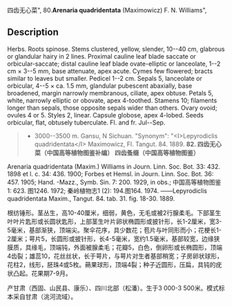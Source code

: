 四齿无心菜",
80.**Arenaria quadridentata** (Maximowicz) F. N. Williams",

## Description
Herbs. Roots spinose. Stems clustered, yellow, slender, 10--40 cm, glabrous or glandular hairy in 2 lines. Proximal cauline leaf blade saccate or orbicular-saccate; distal cauline leaf blade ovate-elliptic or lanceolate, 1--2 cm × 3--5 mm, base attenuate, apex acute. Cymes few flowered; bracts similar to leaves but smaller. Pedicel 1--2 cm. Sepals 5, lanceolate or orbicular, 4--5 × ca. 1.5 mm, glandular pubescent abaxially, base broadened, margin narrowly membranous, ciliate, apex obtuse. Petals 5, white, narrowly elliptic or obovate, apex 4-toothed. Stamens 10; filaments longer than sepals, those opposite sepals wider than others. Ovary ovoid; ovules 4 or 5. Styles 2, linear. Capsule globose, apex 4-lobed. Seeds orbicular, flat, obtusely tuberculate. Fl. and fr. Jul--Sep.

> * 3000--3500 m. Gansu, N Sichuan.
  "Synonym": "&lt;I&gt;Lepyrodiclis quadridentata&lt;/I&gt; Maximowicz, Fl. Tangut. 84. 1889.
**82. 四齿无心菜（中国高等植物图鉴补编） 四齿蚤缀（中国高等植物图鉴）**

Arenaria quadridentata (Maxim.) Williams in Journ. Linn. Soc. Bot. 33: 432. 1898 et l. c. 34: 436. 1900; Forbes et Hemsl. in Journ. Linn. Soc. Bot. 36: 457. 1905; Hand. -Mazz., Symb. Sin. 7: 200. 1929, in obs.; 中国高等植物图鉴1: 623. 图1246. 1972; 秦岭植物志1 (2): 194.图164. 1974. ——Lepyrodiclis quadridentata Maxim., Tangut. 84. tab. 31. fig. 18-30. 1889.

根纺锤形。茎丛生，高10-40厘米，细弱，黄色，无毛或被2行腺柔毛。下部茎生叶叶片匙形或长圆状匙形，上部茎生叶片卵状椭圆形或披针形，长1-2厘米，宽3-5毫米，基部渐狭，顶端尖。聚伞花序，具少数花；苞片与叶同形而小；花梗长1-2厘米；萼片5，长圆形或披针形，长4-5毫米，宽约1.5毫米，基部较宽，边缘狭膜质，具缘毛，顶端钝，外面被腺柔毛；花瓣5，白色，倒卵形或长椭圆形，顶端4齿裂；雄蕊10，花丝丝状，长于萼片，与萼片对生者基部稍宽；子房卵状球形，花柱2，线形，胚珠4或5枚。蒴果球形，顶端4裂；种子近圆形，压扁，具钝的疣状凸起。花果期7-9月。

产甘肃（西固、山民县、康乐）、四川北部（松潘）。生于3 000-3 500米。模式标本采自甘肃（洮河流域）。
